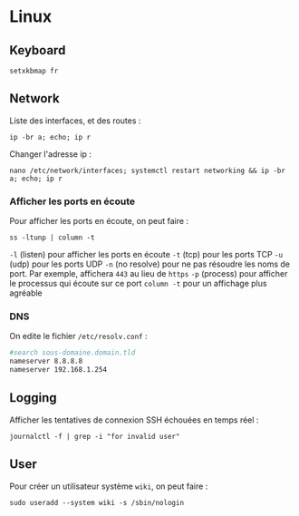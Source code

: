# Linux

## Keyboard
```
setxkbmap fr
```

## Network

Liste des interfaces, et des routes :
```
ip -br a; echo; ip r
```

Changer l'adresse ip :
```
nano /etc/network/interfaces; systemctl restart networking && ip -br a; echo; ip r
```

### Afficher les ports en écoute
Pour afficher les ports en écoute, on peut faire :
```
ss -ltunp | column -t
```
`-l` (listen) pour afficher les ports en écoute
`-t` (tcp) pour les ports TCP
`-u` (udp) pour les ports UDP
`-n` (no resolve) pour ne pas résoudre les noms de port. Par exemple, affichera `443` au lieu de `https`
`-p` (process) pour afficher le processus qui écoute sur ce port
`column -t` pour un affichage plus agréable

### DNS
On edite le fichier `/etc/resolv.conf` :
```bash
#search sous-domaine.domain.tld
nameserver 8.8.8.8
nameserver 192.168.1.254
```

## Logging
Afficher les tentatives de connexion SSH échouées en temps réel :
```
journalctl -f | grep -i "for invalid user"
```

## User
Pour créer un utilisateur système `wiki`, on peut faire :
```
sudo useradd --system wiki -s /sbin/nologin
```
